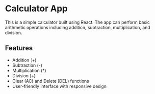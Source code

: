 # Calculator App

This is a simple calculator built using React. The app can perform basic arithmetic operations including addition, subtraction, multiplication, and division.

## Features

- Addition (+)
- Subtraction (-)
- Multiplication (*)
- Division (÷)
- Clear (AC) and Delete (DEL) functions
- User-friendly interface with responsive design
